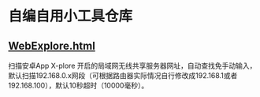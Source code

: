 # 自编自用小工具仓库
## [WebExplore.html](https://github.com/gitnobodynothing/Tiny_Tools/raw/refs/heads/main/WebExplore.html)
扫描安卓App X-plore 开启的局域网无线共享服务器网址，自动查找免手动输入，默认扫描192.168.0.x网段（可根据路由器实际情况自行修改成192.168.1或者192.168.100），默认10秒超时（10000毫秒）。

